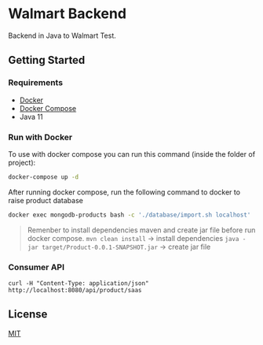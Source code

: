 # Walmart Backend

Backend in Java to Walmart Test.

## Getting Started

### Requirements

- [Docker](https://www.docker.com/)
- [Docker Compose](https://docs.docker.com/compose/install/)
- Java 11

### Run with Docker

To use with docker compose you can run this command (inside the folder of project):

```bash
docker-compose up -d
```

After running docker compose, run the following command to docker to raise product database

```bash
docker exec mongodb-products bash -c './database/import.sh localhost'
```

> Remenber to install dependencies maven and create jar file before run docker compose.
> ``` mvn clean install ``` -> install dependencies
> ``` java -jar target/Product-0.0.1-SNAPSHOT.jar ``` -> create jar file

### Consumer API

```curl
curl -H "Content-Type: application/json" http://localhost:8080/api/product/saas
```

## License
[MIT](https://choosealicense.com/licenses/mit/)
